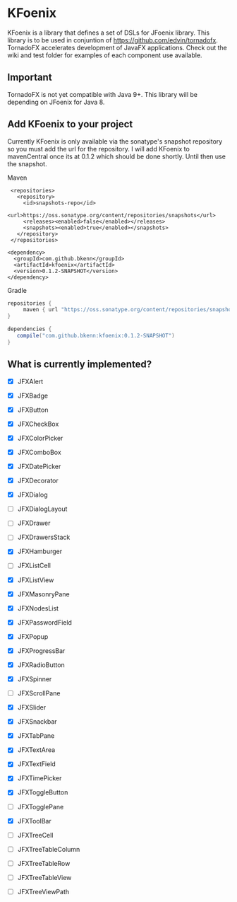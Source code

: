 # KFoenix

KFoenix is a library that defines a set of DSLs for JFoenix library. This library is to be used in conjuntion of https://github.com/edvin/tornadofx. TornadoFX accelerates development of JavaFX applications. Check out the wiki and test folder for examples of each component use available.

## Important
TornadoFX is not yet compatible with Java 9+. This library will be depending on JFoenix for Java 8. 

## Add KFoenix to your project

Currently KFoenix is only available via the sonatype's snapshot repository so you must add the url 
for the repository. I will add KFoenix to mavenCentral once its at 0.1.2 which should be done shortly. Until then
use the snapshot.

Maven
```
 <repositories>
   <repository>
     <id>snapshots-repo</id>
     <url>https://oss.sonatype.org/content/repositories/snapshots</url>
     <releases><enabled>false</enabled></releases>
     <snapshots><enabled>true</enabled></snapshots>
   </repository>
 </repositories>
 
<dependency>
  <groupId>com.github.bkenn</groupId>
  <artifactId>kfoenix</artifactId>
  <version>0.1.2-SNAPSHOT</version>
</dependency>
```

Gradle
```gradle
repositories {
     maven { url "https://oss.sonatype.org/content/repositories/snapshots" }
}

dependencies {
   compile("com.github.bkenn:kfoenix:0.1.2-SNAPSHOT")
}
```

## What is currently implemented?

- [X] JFXAlert
- [X] JFXBadge
- [X] JFXButton
- [X] JFXCheckBox
- [X] JFXColorPicker
- [X] JFXComboBox
- [X] JFXDatePicker
- [X] JFXDecorator
- [X] JFXDialog
- [ ] JFXDialogLayout
- [ ] JFXDrawer 
- [ ] JFXDrawersStack
- [X] JFXHamburger
- [ ] JFXListCell
- [X] JFXListView
- [X] JFXMasonryPane
- [x] JFXNodesList
- [X] JFXPasswordField
- [X] JFXPopup
- [X] JFXProgressBar
- [X] JFXRadioButton
- [X] JFXSpinner
- [ ] JFXScrollPane
- [X] JFXSlider
- [X] JFXSnackbar
- [X] JFXTabPane
- [X] JFXTextArea
- [X] JFXTextField
- [X] JFXTimePicker
- [X] JFXToggleButton
- [ ] JFXTogglePane
- [X] JFXToolBar
- [ ] JFXTreeCell
- [ ] JFXTreeTableColumn
- [ ] JFXTreeTableRow
- [ ] JFXTreeTableView
- [ ] JFXTreeViewPath

 
